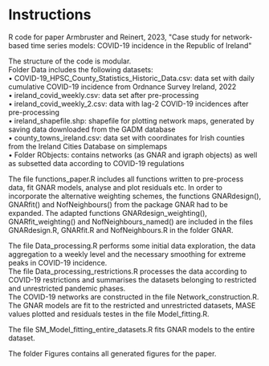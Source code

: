 # Instructions 

R code for paper Armbruster and Reinert, 2023, "Case study for network-based time series models: COVID-19 incidence in the Republic of Ireland"

The structure of the code is modular. <br />
Folder Data includes the following datasets: <br />
• COVID-19_HPSC_County_Statistics_Historic_Data.csv: data set with daily cumulative COVID-19 incidence from Ordnance Survey Ireland, 2022 <br />
• ireland_covid_weekly.csv: data set after pre-processing <br />
• ireland_covid_weekly_2.csv: data with lag-2 COVID-19 incidences after pre-processing <br />
• ireland_shapefile.shp: shapefile for plotting network maps, generated by saving data downloaded from the GADM database <br />
• county_towns_ireland.csv: data set with coordinates for Irish counties from the Ireland Cities Database on simplemaps <br />
• Folder RObjects: contains networks (as GNAR and igraph objects) as well as subsetted data according to COVID-19 regulations <br />

The file functions_paper.R includes all functions written to pre-process data, fit GNAR models, analyse and plot residuals etc. In order to incorporate the alternative weighting schemes, the functions GNARdesign(), GNARfit() and NofNeighbours() from the package GNAR had to be expanded. The adapted functions GNARdesign_weighting(), GNARfit_weighting() and NofNeighbours_named() are included in the files GNARdesign.R, GNARfit.R and NofNeighbours.R in the folder GNAR. <br />

The file Data_processing.R performs some initial data exploration, the data aggregation to a weekly level and the necessary smoothing for extreme peaks in COVID-19 incidence. <br />
The file Data_processing_restrictions.R processes the data according to COVID-19 restrictions and summarises the datasets belonging to restricted and unrestricted pandemic phases. <br />
The COVID-19 networks are constructed in the file Network_construction.R. <br />
The GNAR models are fit to the restricted and unrestricted datasets, MASE values plotted and residuals testes in the file Model_fitting.R. <br />

The file SM_Model_fitting_entire_datasets.R fits GNAR models to the entire dataset. <br />

The folder Figures contains all generated figures for the paper. 

